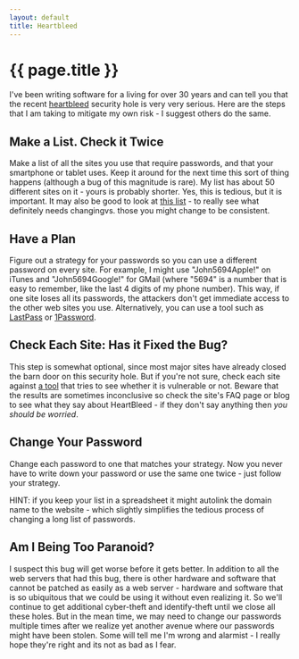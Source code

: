 ```yaml
---
layout: default
title: Heartbleed
---
```

# {{ page.title }}

I've been writing software for a living for over 30 years and can tell you that the recent <a href="http://heartbleed.com/">heartbleed</a> security hole is very very serious. Here are the steps that I am taking to mitigate my own risk - I suggest others do the same.

## Make a List. Check it Twice

Make a list of all the sites you use that require passwords, and that your smartphone or tablet uses. Keep it around for the next time this sort of thing happens (although a bug of this magnitude is rare). My list has about 50 different sites on it - yours is probably shorter. Yes, this is tedious, but it is important. It may also be good to look at <a href="http://mashable.com/2014/04/09/heartbleed-bug-websites-affected/">this list</a> - to really see what definitely needs changingvs. those you might change to be consistent.

## Have a Plan

Figure out a strategy for your passwords so you can use a different password on every site. For example, I might use "John5694Apple!" on iTunes and "John5694Google!" for GMail (where "5694" is a number that is easy to remember, like the last 4 digits of my phone number). This way, if one site loses all its passwords, the attackers don't get immediate access to the other web sites you use. Alternatively, you can use a tool such as <a href="https://lastpass.com/">LastPass</a> or <a href="https://agilebits.com/onepassword">1Password</a>.

## Check Each Site: Has it Fixed the Bug?

This step is somewhat optional, since most major sites have already closed the barn door on this security hole. But if you're not sure, check each site against <a href="http://filippo.io/Heartbleed/">a tool</a> that tries to see whether it is vulnerable or not. Beware that the results are sometimes inconclusive so check the site's FAQ page or blog to see what they say about HeartBleed - if they don't say anything then <em>you should be worried</em>.

## Change Your Password 

Change each password to one that matches your strategy. Now you never have to write down your password or use the same one twice - just follow your strategy.

HINT: if you keep your list in a spreadsheet it might autolink the domain name to the website - which slightly simplifies the tedious process of changing a long list of passwords.

## Am I Being Too Paranoid?

I suspect this bug will get worse before it gets better. In addition to all the web servers that had this bug, there is other hardware and software that cannot be patched as easily as a web server - hardware and software that is so ubiquitous that we could be using it without even realizing it. So we'll continue to get additional cyber-theft and identify-theft until we close all these holes. But in the mean time, we may need to change our passwords multiple times after we realize yet another avenue where our passwords might have been stolen. Some will tell me I'm wrong and alarmist - I really hope they're right and its not as bad as I fear.


